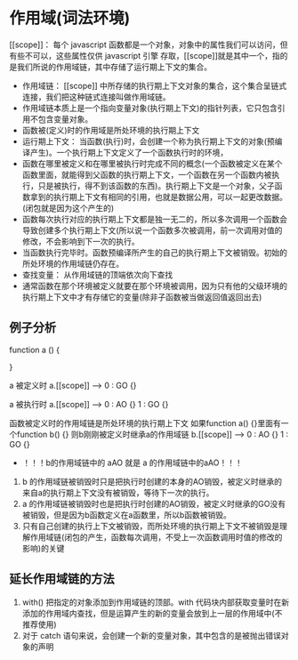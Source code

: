 # 作用域(词法环境)

[[scope]]： 每个 javascript 函数都是一个对象，对象中的属性我们可以访问，但有些不可以，这些属性仅供 javascript 引擎
存取，[[scope]]就是其中一个，指的是我们所说的作用域链，其中存储了运行期上下文的集合。

* 作用域链： [[scope]] 中所存储的执行期上下文对象的集合，这个集合呈链式连接，我们把这种链式连接叫做作用域链。
* 作用域链本质上是一个指向变量对象(执行期上下文)的指针列表，它只包含引用不包含变量对象。
* 函数被(定义)时的作用域是所处环境的执行期上下文
* 运行期上下文： 当函数(执行)时，会创建一个称为执行期上下文的对象(预编译产生)。一个执行期上下文定义了一个函数执行时的环境，
* 函数在哪里被定义和在哪里被执行时完成不同的概念(一个函数被定义在某个函数里面，就能得到父函数的执行期上下文，一个函数在另一个函数内被执行，只是被执行，得不到该函数的东西)。执行期上下文是一个对象，父子函数拿到的执行期上下文有相同的引用，也就是数据公用，可以一起更改数据。(闭包就是因为这个产生的)
* 函数每次执行对应的执行期上下文都是独一无二的，所以多次调用一个函数会导致创建多个执行期上下文(所以说一个函数多次被调用，前一次调用对值的修改，不会影响到下一次的执行。
* 当函数执行完毕时。函数预编译所产生的自己的执行期上下文被销毁。初始的所处环境的作用域链仍存在。
* 查找变量： 从作用域链的顶端依次向下查找
* 通常函数在那个环境被定义就要在那个环境被调用，因为只有他的父级环境的执行期上下文中才有存储它的变量(除非子函数被当做返回值返回出去)

## 例子分析

function a () {

}

a 被定义时 a.[[scope]] --> 0 : GO {}

a 被执行时 a.[[scope]] --> 0 : AO {}
                        1 : GO {}

函数被定义时的作用域链是所处环境的执行期上下文
如果function a() {}里面有一个function b() {}
则b刚刚被定义时继承a的作用域链    b.[[scope]] --> 0 : AO {}
                                               1 : GO {}

* ！！！b的作用域链中的 aAO 就是 a 的作用域链中的aAO！！！

1. b 的作用域链被销毁时只是把执行时创建的本身的AO销毁，被定义时继承的来自a的执行期上下文没有被销毁，等待下一次的执行。
2. a 的作用域链被销毁时也是把执行时创建的AO销毁，被定义时继承的GO没有被销毁，但是因为b函数定义在a函数里，所以b函数被销毁。
3. 只有自己创建的执行上下文被销毁，而所处环境的执行期上下文不被销毁是理解作用域链(闭包的产生，函数每次调用，不受上一次函数调用时值的修改的影响)的关键

## 延长作用域链的方法

1. with() 把指定的对象添加到作用域链的顶部。with 代码块内部获取变量时在新添加的作用域内查找，但是运算产生的新的变量会放到上一层的作用域中(不推荐使用)
2. 对于 catch 语句来说，会创建一个新的变量对象，其中包含的是被抛出错误对象的声明
